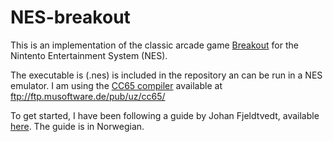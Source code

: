 NES-breakout
====================

This is an implementation of the classic arcade game [Breakout](http://en.wikipedia.org/wiki/Breakout_(video_game)) for the Nintento Entertainment System (NES).

The executable is (.nes) is included in the repository an can be run in a NES emulator. I am using the [CC65 compiler](http://www.cc65.org/index.php) available at ftp://ftp.musoftware.de/pub/uz/cc65/

To get started, I have been following a guide by Johan Fjeldtvedt, available [here](http://www.diskusjon.no/index.php?showtopic=519922). The guide is in Norwegian. 
